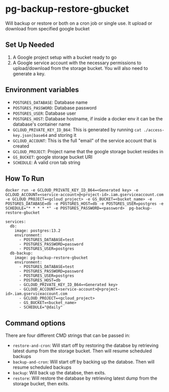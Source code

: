 # pg-backup-restore-gbucket

Will backup or restore or both on a cron job or single use. It upload or download from specified google bucket

## Set Up Needed

1. A Google project setup with a bucket ready to go
2. A Google service account with the necessary permissions to upload/download from the storage bucket. You will also need to generate a key.


## Environment variables


- `POSTGRES_DATABASE`: Database name
- `POSTGRES_PASSWORD`: Database password
- `POSTGRES_USER`: Database user
- `POSTGRES_HOST`: Database hostname, if inside a docker env it can be the database's container name
- `GCLOUD_PRIVATE_KEY_ID_B64`: This is generated by running `cat ./access-key.json|base64` and storing it
- `GCLOUD_ACCOUNT`: This is the full "email" of the service account that is created
- `GCLOUD_PROJECT`: Project name that the google storage bucket resides in
- `GS_BUCKET`: google storage bucket URI
- `SCHEDULE`: A valid cron tab string


## How To Run

```
docker run -e GCLOUD_PRIVATE_KEY_ID_B64=<Generated key> -e GCLOUD_ACCOUNT=<service-account>@<project-id>.iam.gserviceaccount.com -e GCLOUD_PROJECT=<gcloud_project> -e GS_BUCKET=<bucket_name> -e POSTGRES_DATABASE=db -e POSTGRES_HOST=db -e POSTGRES_USER=postgres -e SCHEDULE="* * * * *" -e POSTGRES_PASSWORD=<password>  pg-backup-restore-gbucket

```

```
services:
  db:
    image: postgres:13.2
    environment:
      - POSTGRES_DATABASE=test
      - POSTGRES_PASSWORD=password
      - POSTGRES_USER=postgres
  db-backup:
    image: pg-backup-restore-gbucket
    environment:
      - POSTGRES_DATABASE=test
      - POSTGRES_PASSWORD=password
      - POSTGRES_USER=postgres
      - POSTGRES_HOST=db
      - GCLOUD_PRIVATE_KEY_ID_B64=<Generated key>
      - GCLOUD_ACCOUNT=<service-account>@<project-id>.iam.gserviceaccount.com
      - GCLOUD_PROJECT=<gcloud_project>
      - GS_BUCKET=<bucket_name>
      - SCHEDULE="@daily"
```

## Command options

There are four different CMD strings that can be passed in:

- `restore-and-cron`: Will start off by restoring the databse by retrieving latest dump from the storage bucket. Then will resume scheduled backups
- `backup-and-cron`: Will start off by backing up the databse. Then will resume scheduled backups
- `backup`: Will back up the databse, then exits.
- `restore`:  Will restore the database by retrieving latest dump from the storage bucket, then exits.

